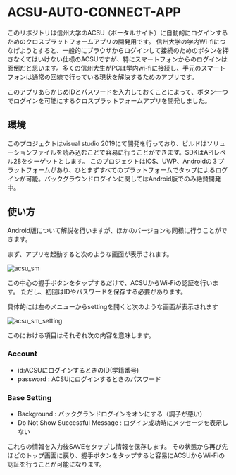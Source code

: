 # ACSU-AUTO-CONNECT-APP
このリポジトリは信州大学のACSU（ポータルサイト）に自動的にログインするためのクロスプラットフォームアプリの開発用です。
信州大学の学内Wi-fiにつなげようとすると、一般的にブラウザからログインして接続のためのボタンを押さなくてはいけない仕様のACSUですが、特にスマートフォンからのログインは面倒だと思います。多くの信州大生がPCは学内wi-fiに接続し、手元のスマートフォンは通常の回線で行っている現状を解決するためのアプリです。

このアプリあらかじめIDとパスワードを入力しておくことによって、ボタン一つでログインを可能にするクロスプラットフォームアプリを開発しました。

## 環境

このプロジェクトはvisual studio 2019にて開発を行っており、ビルドはソリューションファイルを読み込むことで容易に行うことができます。SDKはAPIレベル28をターゲットとします。
このプロジェクトはIOS、UWP、Androidの３プラットフォームがあり、ひとまずすべてのプラットフォームでタップによるログインが可能。バックグラウンドログインに関してはAndroid版でのみ絶賛開発中。

## 使い方

Android版について解説を行いますが、ほかのバージョンも同様に行うことができます。

まず、アプリを起動すると次のような画面が表示されます。

![acsu_sm](https://user-images.githubusercontent.com/32987034/65370636-2d04b880-dc96-11e9-943e-d231bd11f770.PNG)

この中心の握手ボタンをタップするだけで、ACSUからWi-Fiの認証を行います。
ただし、初回はIDやパスワードを保存する必要があります。

具体的には左のメニューからsettingを開くと次のような画面が表示されます

![acsu_sm_setting](https://user-images.githubusercontent.com/32987034/65370680-8c62c880-dc96-11e9-8807-f2fc0341b1a8.PNG)

このにおける項目はそれぞれ次の内容を意味します。
### Account
* id:ACSUにログインするときのID(学籍番号)
* password : ACSUにログインするときのパスワード

### Base Setting
* Background : バックグランドログインをオンにする（調子が悪い）
* Do Not Show Successful Message : ログイン成功時にメッセージを表示しない

これらの情報を入力後SAVEをタップし情報を保存します。
その状態から再び先ほどのトップ画面に戻り、握手ボタンをタップすると容易にACSUからWi-Fiの認証を行うことが可能になります。

